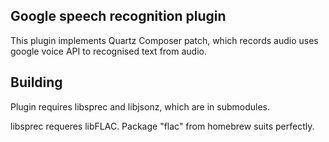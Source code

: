 Google speech recognition plugin
--------------------------------

This plugin implements Quartz Composer patch, which records audio uses google voice API to recognised text from audio.


Building
--------

Plugin requires libsprec and libjsonz, which are in submodules.

libsprec requeres libFLAC. Package "flac" from homebrew suits perfectly.
